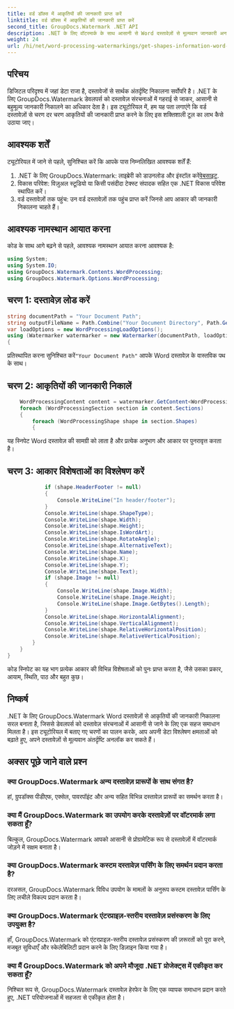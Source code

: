 ```yaml
---
title: वर्ड डॉक्स में आकृतियों की जानकारी प्राप्त करें
linktitle: वर्ड डॉक्स में आकृतियों की जानकारी प्राप्त करें
second_title: GroupDocs.Watermark .NET API
description: .NET के लिए वॉटरमार्क के साथ आसानी से Word दस्तावेज़ों से मूल्यवान जानकारी अनलॉक करें। उन्नत डेटा विश्लेषण के लिए आकार की जानकारी निर्बाध रूप से निकालें।
weight: 24
url: /hi/net/word-processing-watermarkings/get-shapes-information-word-docs/
---
```

## परिचय
डिजिटल परिदृश्य में जहां डेटा राजा है, दस्तावेजों से सार्थक अंतर्दृष्टि निकालना सर्वोपरि है। .NET के लिए GroupDocs.Watermark डेवलपर्स को दस्तावेज़ संरचनाओं में गहराई से जाकर, आसानी से बहुमूल्य जानकारी निकालने का अधिकार देता है। इस ट्यूटोरियल में, हम यह पता लगाएंगे कि वर्ड दस्तावेज़ों से चरण दर चरण आकृतियों की जानकारी प्राप्त करने के लिए इस शक्तिशाली टूल का लाभ कैसे उठाया जाए।
## आवश्यक शर्तें
ट्यूटोरियल में जाने से पहले, सुनिश्चित करें कि आपके पास निम्नलिखित आवश्यक शर्तें हैं:
1.  .NET के लिए GroupDocs.Watermark: लाइब्रेरी को डाउनलोड और इंस्टॉल करें[वेबसाइट](https://releases.groupdocs.com/Watermark/net/).
2. विकास परिवेश: विज़ुअल स्टूडियो या किसी पसंदीदा टेक्स्ट संपादक सहित एक .NET विकास परिवेश स्थापित करें।
3. वर्ड दस्तावेज़ों तक पहुंच: उन वर्ड दस्तावेज़ों तक पहुंच प्राप्त करें जिनसे आप आकार की जानकारी निकालना चाहते हैं।

## आवश्यक नामस्थान आयात करना
कोड के साथ आगे बढ़ने से पहले, आवश्यक नामस्थान आयात करना आवश्यक है:
```csharp
using System;
using System.IO;
using GroupDocs.Watermark.Contents.WordProcessing;
using GroupDocs.Watermark.Options.WordProcessing;
```
## चरण 1: दस्तावेज़ लोड करें
```csharp
string documentPath = "Your Document Path";
string outputFileName = Path.Combine("Your Document Directory", Path.GetFileName(documentPath));
var loadOptions = new WordProcessingLoadOptions();
using (Watermarker watermarker = new Watermarker(documentPath, loadOptions))
{
```
 प्रतिस्थापित करना सुनिश्चित करें`"Your Document Path"` आपके Word दस्तावेज़ के वास्तविक पथ के साथ।
## चरण 2: आकृतियों की जानकारी निकालें
```csharp
	WordProcessingContent content = watermarker.GetContent<WordProcessingContent>();
	foreach (WordProcessingSection section in content.Sections)
	{
		foreach (WordProcessingShape shape in section.Shapes)
		{
```
यह स्निपेट Word दस्तावेज़ की सामग्री को लाता है और प्रत्येक अनुभाग और आकार पर पुनरावृत्त करता है।
## चरण 3: आकार विशेषताओं का विश्लेषण करें
```csharp
			if (shape.HeaderFooter != null)
			{
				Console.WriteLine("In header/footer");
			}
			Console.WriteLine(shape.ShapeType);
			Console.WriteLine(shape.Width);
			Console.WriteLine(shape.Height);
			Console.WriteLine(shape.IsWordArt);
			Console.WriteLine(shape.RotateAngle);
			Console.WriteLine(shape.AlternativeText);
			Console.WriteLine(shape.Name);
			Console.WriteLine(shape.X);
			Console.WriteLine(shape.Y);
			Console.WriteLine(shape.Text);
			if (shape.Image != null)
			{
				Console.WriteLine(shape.Image.Width);
				Console.WriteLine(shape.Image.Height);
				Console.WriteLine(shape.Image.GetBytes().Length);
			}
			Console.WriteLine(shape.HorizontalAlignment);
			Console.WriteLine(shape.VerticalAlignment);
			Console.WriteLine(shape.RelativeHorizontalPosition);
			Console.WriteLine(shape.RelativeVerticalPosition);
		}
	}
}
```
कोड स्निपेट का यह भाग प्रत्येक आकार की विभिन्न विशेषताओं को पुनः प्राप्त करता है, जैसे उसका प्रकार, आयाम, स्थिति, पाठ और बहुत कुछ।

## निष्कर्ष
.NET के लिए GroupDocs.Watermark Word दस्तावेज़ों से आकृतियों की जानकारी निकालना सरल बनाता है, जिससे डेवलपर्स को दस्तावेज़ संरचनाओं में आसानी से जाने के लिए एक सहज समाधान मिलता है। इस ट्यूटोरियल में बताए गए चरणों का पालन करके, आप अपनी डेटा विश्लेषण क्षमताओं को बढ़ाते हुए, अपने दस्तावेज़ों से मूल्यवान अंतर्दृष्टि अनलॉक कर सकते हैं।
## अक्सर पूछे जाने वाले प्रश्न
### क्या GroupDocs.Watermark अन्य दस्तावेज़ प्रारूपों के साथ संगत है?
हां, ग्रुपडॉक्स पीडीएफ, एक्सेल, पावरपॉइंट और अन्य सहित विभिन्न दस्तावेज़ प्रारूपों का समर्थन करता है।
### क्या मैं GroupDocs.Watermark का उपयोग करके दस्तावेज़ों पर वॉटरमार्क लगा सकता हूँ?
बिल्कुल, GroupDocs.Watermark आपको आसानी से प्रोग्रामेटिक रूप से दस्तावेज़ों में वॉटरमार्क जोड़ने में सक्षम बनाता है।
### क्या GroupDocs.Watermark कस्टम दस्तावेज़ पार्सिंग के लिए समर्थन प्रदान करता है?
दरअसल, GroupDocs.Watermark विविध उपयोग के मामलों के अनुरूप कस्टम दस्तावेज़ पार्सिंग के लिए लचीले विकल्प प्रदान करता है।
### क्या GroupDocs.Watermark एंटरप्राइज़-स्तरीय दस्तावेज़ प्रसंस्करण के लिए उपयुक्त है?
हाँ, GroupDocs.Watermark को एंटरप्राइज़-स्तरीय दस्तावेज़ प्रसंस्करण की ज़रूरतों को पूरा करने, मजबूत सुविधाएँ और स्केलेबिलिटी प्रदान करने के लिए डिज़ाइन किया गया है।
### क्या मैं GroupDocs.Watermark को अपने मौजूदा .NET प्रोजेक्ट्स में एकीकृत कर सकता हूँ?
निश्चित रूप से, GroupDocs.Watermark दस्तावेज़ हेरफेर के लिए एक व्यापक समाधान प्रदान करते हुए, .NET परियोजनाओं में सहजता से एकीकृत होता है।
